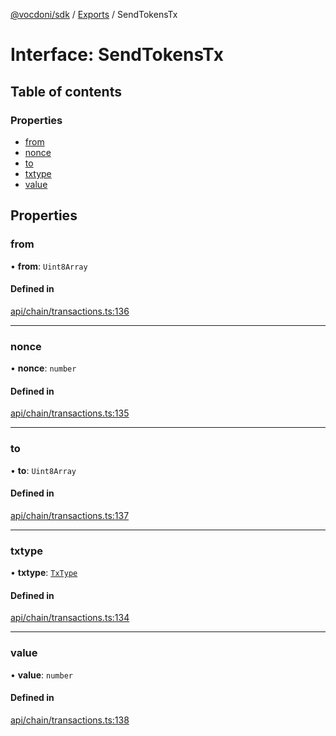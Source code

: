 [@vocdoni/sdk](/sdk) / [Exports](../modules) / SendTokensTx

# Interface: SendTokensTx

## Table of contents

### Properties

- [from](SendTokensTx#from)
- [nonce](SendTokensTx#nonce)
- [to](SendTokensTx#to)
- [txtype](SendTokensTx#txtype)
- [value](SendTokensTx#value)

## Properties

### from

• **from**: `Uint8Array`

#### Defined in

[api/chain/transactions.ts:136](https://github.com/vocdoni/vocdoni-sdk/blob/2244934/src/api/chain/transactions.ts#L136)

___

### nonce

• **nonce**: `number`

#### Defined in

[api/chain/transactions.ts:135](https://github.com/vocdoni/vocdoni-sdk/blob/2244934/src/api/chain/transactions.ts#L135)

___

### to

• **to**: `Uint8Array`

#### Defined in

[api/chain/transactions.ts:137](https://github.com/vocdoni/vocdoni-sdk/blob/2244934/src/api/chain/transactions.ts#L137)

___

### txtype

• **txtype**: [`TxType`](../enums/TxType)

#### Defined in

[api/chain/transactions.ts:134](https://github.com/vocdoni/vocdoni-sdk/blob/2244934/src/api/chain/transactions.ts#L134)

___

### value

• **value**: `number`

#### Defined in

[api/chain/transactions.ts:138](https://github.com/vocdoni/vocdoni-sdk/blob/2244934/src/api/chain/transactions.ts#L138)
